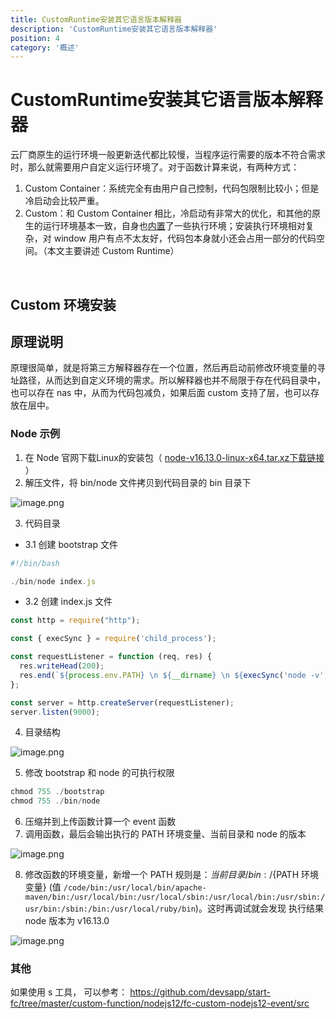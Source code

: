 ```yaml
---
title: CustomRuntime安装其它语言版本解释器
description: 'CustomRuntime安装其它语言版本解释器'
position: 4
category: '概述'
---
```

# CustomRuntime安装其它语言版本解释器


云厂商原生的运行环境一般更新迭代都比较慢，当程序运行需要的版本不符合需求时，那么就需要用户自定义运行环境了。对于函数计算来说，有两种方式：
​


1. Custom Container：系统完全有由用户自己控制，代码包限制比较小；但是冷启动会比较严重。
1. Custom：和 Custom Container 相比，冷启动有非常大的优化，和其他的原生的运行环境基本一致，自身也[内置](https://help.aliyun.com/document_detail/132044.html#title-wi6-beu-a0k)了一些执行环境；安装执行环境相对复杂，对 window 用户有点不太友好，代码包本身就小还会占用一部分的代码空间。（本文主要讲述 Custom Runtime）

​

## Custom 环境安装


## 原理说明


原理很简单，就是将第三方解释器存在一个位置，然后再启动前修改环境变量的寻址路径，从而达到自定义环境的需求。所以解释器也并不局限于存在代码目录中，也可以存在 nas 中，从而为代码包减负，如果后面 custom 支持了层，也可以存放在层中。


### Node 示例


1. 在 Node 官网下载Linux的安装包（ [node-v16.13.0-linux-x64.tar.xz下载链接](https://nodejs.org/dist/v16.13.0/node-v16.13.0-linux-x64.tar.xz) ）
1. 解压文件，将 bin/node 文件拷贝到代码目录的 bin 目录下

![image.png](https://img.alicdn.com/imgextra/i2/O1CN014wDV2H1JKclHn1koH_!!6000000001010-2-tps-1410-526.png)

3. 代码目录

- 3.1 创建 bootstrap 文件
```javascript
#!/bin/bash

./bin/node index.js
```

- 3.2 创建 index.js 文件
```javascript
const http = require("http");

const { execSync } = require('child_process');

const requestListener = function (req, res) {
  res.writeHead(200);
  res.end(`${process.env.PATH} \n ${__dirname} \n ${execSync('node -v')}`);
};

const server = http.createServer(requestListener);
server.listen(9000);
```

4. 目录结构

![image.png](https://img.alicdn.com/imgextra/i2/O1CN01WKbeTK1P7EsX0fdsJ_!!6000000001793-2-tps-2142-1536.png)

5. 修改 bootstrap 和 node 的可执行权限
```javascript
chmod 755 ./bootstrap
chmod 755 ./bin/node
```

6. 压缩并到上传函数计算一个 event 函数
6. 调用函数，最后会输出执行的 PATH 环境变量、当前目录和 node 的版本

![image.png](https://img.alicdn.com/imgextra/i2/O1CN01QIjHa01kPCLBZscDl_!!6000000004675-2-tps-2442-312.png)

8. 修改函数的环境变量，新增一个 PATH 规则是：${当前目录}/bin:/${PATH 环境变量} (值 `/code/bin:/usr/local/bin/apache-maven/bin:/usr/local/bin:/usr/local/sbin:/usr/local/bin:/usr/sbin:/usr/bin:/sbin:/bin:/usr/local/ruby/bin`)。这时再调试就会发现 执行结果 node 版本为 v16.13.0

![image.png](https://img.alicdn.com/imgextra/i3/O1CN0189MOZF1LQhF9ZNlSN_!!6000000001294-2-tps-2726-312.png)


### 其他

如果使用 s 工具， 可以参考： https://github.com/devsapp/start-fc/tree/master/custom-function/nodejs12/fc-custom-nodejs12-event/src



